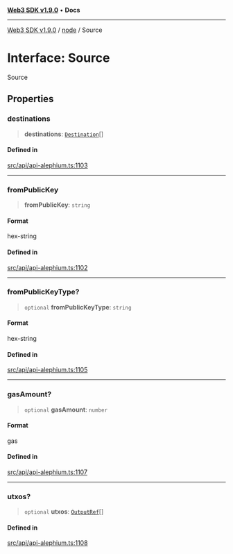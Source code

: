 [**Web3 SDK v1.9.0**](../../../README.md) • **Docs**

***

[Web3 SDK v1.9.0](../../../globals.md) / [node](../README.md) / Source

# Interface: Source

Source

## Properties

### destinations

> **destinations**: [`Destination`](Destination.md)[]

#### Defined in

[src/api/api-alephium.ts:1103](https://github.com/Mystic-Nayy/alephium-web3/blob/c1afd789a197ce5fe21f08c2965942090157c33d/packages/web3/src/api/api-alephium.ts#L1103)

***

### fromPublicKey

> **fromPublicKey**: `string`

#### Format

hex-string

#### Defined in

[src/api/api-alephium.ts:1102](https://github.com/Mystic-Nayy/alephium-web3/blob/c1afd789a197ce5fe21f08c2965942090157c33d/packages/web3/src/api/api-alephium.ts#L1102)

***

### fromPublicKeyType?

> `optional` **fromPublicKeyType**: `string`

#### Format

hex-string

#### Defined in

[src/api/api-alephium.ts:1105](https://github.com/Mystic-Nayy/alephium-web3/blob/c1afd789a197ce5fe21f08c2965942090157c33d/packages/web3/src/api/api-alephium.ts#L1105)

***

### gasAmount?

> `optional` **gasAmount**: `number`

#### Format

gas

#### Defined in

[src/api/api-alephium.ts:1107](https://github.com/Mystic-Nayy/alephium-web3/blob/c1afd789a197ce5fe21f08c2965942090157c33d/packages/web3/src/api/api-alephium.ts#L1107)

***

### utxos?

> `optional` **utxos**: [`OutputRef`](OutputRef.md)[]

#### Defined in

[src/api/api-alephium.ts:1108](https://github.com/Mystic-Nayy/alephium-web3/blob/c1afd789a197ce5fe21f08c2965942090157c33d/packages/web3/src/api/api-alephium.ts#L1108)
